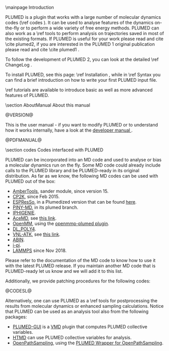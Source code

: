 \mainpage Introduction

PLUMED is a plugin that works with a large number of molecular dynamics codes (\ref codes ). 
It can be used to analyse features of the dynamics on-the-fly or to perform a wide variety of free energy methods.
PLUMED can also work as a \ref tools to perform analysis on trajectories saved in most of the
existing formats. If PLUMED is useful for your work please read and cite \cite plumed2, if you are interested in 
the PLUMED 1 original publication please read and cite \cite plumed1 .

To follow the development of PLUMED 2, you can look at the detailed \ref ChangeLog .

To install PLUMED, see this page: \ref Installation , while in \ref Syntax you can find a brief introduction on how to write your first PLUMED input file.

\ref tutorials are available to introduce basic as well as more advanced features of PLUMED.
 
\section AboutManual About this manual

@VERSION@

This is the user manual -  if you want to modify PLUMED or to understand how it works internally, have a look at the 
<a href="../../developer-doc/html/index.html"> developer manual </a>.

@PDFMANUAL@

\section codes Codes interfaced with PLUMED 

PLUMED can be incorporated into an MD code and used to analyse or bias a molecular dynamics run on the fly.
Some MD code could already include calls to the PLUMED library
and be PLUMED-ready in its original distribution.
As far as we know, the following MD codes can be used with PLUMED out of the box:
- [AmberTools](http://ambermd.org/), sander module, since version 15.
- [CP2K](http://www.cp2k.org), since Feb 2015.
- [ESPResSo](http://espressomd.org), in a Plumedized version that can be found
  [here](http://davidebr.github.io/espresso/).
- [PINY-MD](http://github.com/TuckermanGroup/PINY), in its plumed branch.
- [IPHIGENIE](http://sourceforge.net/projects/iphigenie/).
- [AceMD](http://www.multiscalelab.org/acemd/), see [this link](https://github.com/tonigi/ACEMD-PLUMED).
- [OpenMM](http://openmm.org), using the [openmmp-plumed plugin](http://github.com/peastman/openmm-plumed).
- [DL_POLY4](https://www.scd.stfc.ac.uk/Pages/DL_POLY.aspx).
- [VNL-ATK](https://quantumwise.com), see [this link](https://docs.quantumwise.com/tutorials/metadynamics_with_plumed/metadynamics_with_plumed.html).
- [ABIN](https://github.com/PHOTOX/ABIN).
- [i-pi](https://github.com/i-pi/i-pi).
- [LAMMPS](https://lammps.sandia.gov/) since Nov 2018.

Please refer to the documentation of the MD code to know how to use it with the latest PLUMED release.
If you maintain another MD code that is PLUMED-ready let us know and we will add it to this list.

Additionally, we provide patching procedures for the following codes:

@CODESL@

Alternatively, one
can use PLUMED as a \ref tools for postprocessing the results from molecular dynamics 
or enhanced sampling calculations.  Notice that PLUMED can be used as an analysis tool
also from the following packages:
- [PLUMED-GUI](http://github.com/tonigi/vmd_plumed) is a [VMD](http://www.ks.uiuc.edu/Research/vmd/) plugin that computes PLUMED collective variables.
- [HTMD](http://www.htmd.org/) can use PLUMED collective variables for analysis.
- [OpenPathSampling](http://openpathsampling.org/), using the [PLUMED Wrapper for OpenPathSampling](https://e-cam.readthedocs.io/en/latest/Classical-MD-Modules/modules/OpenPathSampling/ops_plumed_wrapper/readme.html).

